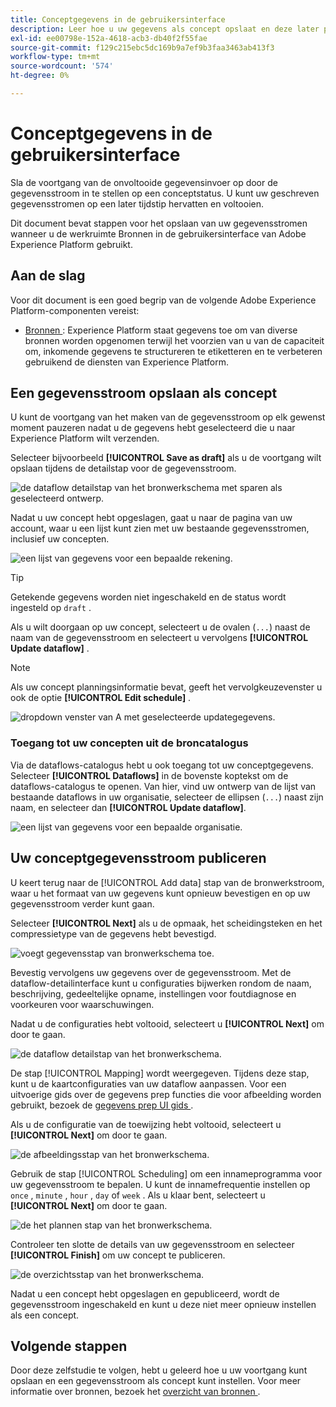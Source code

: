 ```yaml
---
title: Conceptgegevens in de gebruikersinterface
description: Leer hoe u uw gegevens als concept opslaat en deze later publiceert wanneer u de werkruimte Bronnen gebruikt.
exl-id: ee00798e-152a-4618-acb3-db40f2f55fae
source-git-commit: f129c215ebc5dc169b9a7ef9b3faa3463ab413f3
workflow-type: tm+mt
source-wordcount: '574'
ht-degree: 0%

---
```


# Conceptgegevens in de gebruikersinterface

Sla de voortgang van de onvoltooide gegevensinvoer op door de gegevensstroom in te stellen op een conceptstatus. U kunt uw geschreven gegevensstromen op een later tijdstip hervatten en voltooien.

Dit document bevat stappen voor het opslaan van uw gegevensstromen wanneer u de werkruimte Bronnen in de gebruikersinterface van Adobe Experience Platform gebruikt.

## Aan de slag

Voor dit document is een goed begrip van de volgende Adobe Experience Platform-componenten vereist:

* [ Bronnen ](../../home.md): Experience Platform staat gegevens toe om van diverse bronnen worden opgenomen terwijl het voorzien van u van de capaciteit om, inkomende gegevens te structureren te etiketteren en te verbeteren gebruikend de diensten van Experience Platform.

## Een gegevensstroom opslaan als concept

U kunt de voortgang van het maken van de gegevensstroom op elk gewenst moment pauzeren nadat u de gegevens hebt geselecteerd die u naar Experience Platform wilt verzenden.

Selecteer bijvoorbeeld **[!UICONTROL Save as draft]** als u de voortgang wilt opslaan tijdens de detailstap voor de gegevensstroom.

![ de dataflow detailstap van het bronwerkschema met sparen als geselecteerd ontwerp.](../../images/tutorials/draft/save-as-draft.png)

Nadat u uw concept hebt opgeslagen, gaat u naar de pagina van uw account, waar u een lijst kunt zien met uw bestaande gegevensstromen, inclusief uw concepten.

![ een lijst van gegevens voor een bepaalde rekening.](../../images/tutorials/draft/draft-dataflow.png)

>[!TIP]
>
>Getekende gegevens worden niet ingeschakeld en de status wordt ingesteld op `draft` .

Als u wilt doorgaan op uw concept, selecteert u de ovalen (`...`) naast de naam van de gegevensstroom en selecteert u vervolgens **[!UICONTROL Update dataflow]** .

>[!NOTE]
>
>Als uw concept planningsinformatie bevat, geeft het vervolgkeuzevenster u ook de optie **[!UICONTROL Edit schedule]** .

![ dropdown venster van A met geselecteerde updategegevens.](../../images/tutorials/draft/update-dataflow.png)

### Toegang tot uw concepten uit de broncatalogus

Via de dataflows-catalogus hebt u ook toegang tot uw conceptgegevens. Selecteer **[!UICONTROL Dataflows]** in de bovenste koptekst om de dataflows-catalogus te openen. Van hier, vind uw ontwerp van de lijst van bestaande dataflows in uw organisatie, selecteer de ellipsen (`...`) naast zijn naam, en selecteer dan **[!UICONTROL Update dataflow]**.

![ een lijst van gegevens voor een bepaalde organisatie.](../../images/tutorials/draft/catalog-access.png)

## Uw conceptgegevensstroom publiceren

U keert terug naar de [!UICONTROL Add data] stap van de bronwerkstroom, waar u het formaat van uw gegevens kunt opnieuw bevestigen en op uw gegevensstroom verder kunt gaan.

Selecteer **[!UICONTROL Next]** als u de opmaak, het scheidingsteken en het compressietype van de gegevens hebt bevestigd.

![ voegt gegevensstap van bronwerkschema toe.](../../images/tutorials/draft/select-data.png)

Bevestig vervolgens uw gegevens over de gegevensstroom. Met de dataflow-detailinterface kunt u configuraties bijwerken rondom de naam, beschrijving, gedeeltelijke opname, instellingen voor foutdiagnose en voorkeuren voor waarschuwingen.

Nadat u de configuraties hebt voltooid, selecteert u **[!UICONTROL Next]** om door te gaan.

![ de dataflow detailstap van het bronwerkschema.](../../images/tutorials/draft/dataflow-detail.png)

De stap [!UICONTROL Mapping] wordt weergegeven. Tijdens deze stap, kunt u de kaartconfiguraties van uw dataflow aanpassen. Voor een uitvoerige gids over de gegevens prep functies die voor afbeelding worden gebruikt, bezoek de [ gegevens prep UI gids ](../../../data-prep/ui/mapping.md).

Als u de configuratie van de toewijzing hebt voltooid, selecteert u **[!UICONTROL Next]** om door te gaan.

![ de afbeeldingsstap van het bronwerkschema.](../../images/tutorials/draft/mapping.png)

Gebruik de stap [!UICONTROL Scheduling] om een innameprogramma voor uw gegevensstroom te bepalen. U kunt de innamefrequentie instellen op `once` , `minute` , `hour` , `day` of `week` . Als u klaar bent, selecteert u **[!UICONTROL Next]** om door te gaan.

![ de het plannen stap van het bronwerkschema.](../../images/tutorials/draft/scheduling.png)

Controleer ten slotte de details van uw gegevensstroom en selecteer **[!UICONTROL Finish]** om uw concept te publiceren.

![ de overzichtsstap van het bronwerkschema.](../../images/tutorials/draft/review.png)

Nadat u een concept hebt opgeslagen en gepubliceerd, wordt de gegevensstroom ingeschakeld en kunt u deze niet meer opnieuw instellen als een concept.

## Volgende stappen

Door deze zelfstudie te volgen, hebt u geleerd hoe u uw voortgang kunt opslaan en een gegevensstroom als concept kunt instellen. Voor meer informatie over bronnen, bezoek het [ overzicht van bronnen ](../../home.md).
